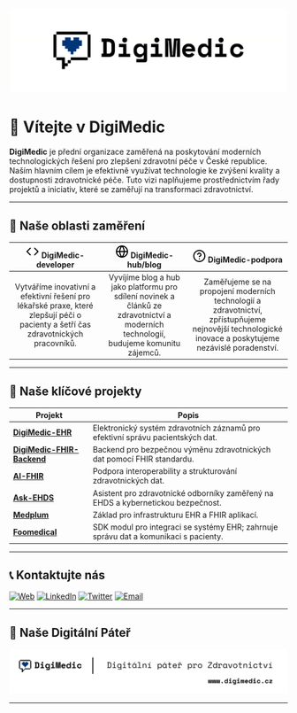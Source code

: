 # ![Logo DigiMedic](https://github.com/DigiMedic/.github/blob/17c96cb2890ab291cd6bbce46e3459122018ce8e/logo%20lone%20backgroubnd.png)

# 👋 Vítejte v DigiMedic

**DigiMedic** je přední organizace zaměřená na poskytování moderních technologických řešení pro zlepšení zdravotní péče v České republice. Naším hlavním cílem je efektivně využívat technologie ke zvýšení kvality a dostupnosti zdravotnické péče. Tuto vizi naplňujeme prostřednictvím řady projektů a iniciativ, které se zaměřují na transformaci zdravotnictví.

---

## 🌟 Naše oblasti zaměření

| <img src="https://raw.githubusercontent.com/lucide-icons/lucide/master/icons/code.svg" width="24" height="24"> **DigiMedic-developer** | <img src="https://raw.githubusercontent.com/lucide-icons/lucide/master/icons/globe.svg" width="24" height="24"> **DigiMedic-hub/blog** | <img src="https://raw.githubusercontent.com/lucide-icons/lucide/master/icons/help-circle.svg" width="24" height="24"> **DigiMedic-podpora** |
|:----------------------:|:-----------------:|:------------------:|
| Vytváříme inovativní a efektivní řešení pro lékařské praxe, které zlepšují péči o pacienty a šetří čas zdravotnických pracovníků. | Vyvíjíme blog a hub jako platformu pro sdílení novinek a článků ze zdravotnictví a moderních technologií, budujeme komunitu zájemců. | Zaměřujeme se na propojení moderních technologií a zdravotnictví, zpřístupňujeme nejnovější technologické inovace a poskytujeme nezávislé poradenství. |

---

## 🚀 Naše klíčové projekty

| Projekt | Popis |
|---------|-------|
| **[DigiMedic-EHR](https://github.com/DigiMedic/DigiMedic-EHR)** | Elektronický systém zdravotních záznamů pro efektivní správu pacientských dat. |
| **[DigiMedic-FHIR-Backend](https://github.com/DigiMedic/DigiMedic-FHIR-Backend)** | Backend pro bezpečnou výměnu zdravotnických dat pomocí FHIR standardu. |
| **[AI-FHIR](https://github.com/DigiMedic/AI-FHIR)** | Podpora interoperability a strukturování zdravotnických dat. |
| **[Ask-EHDS](https://github.com/DigiMedic/Ask-EHDS)** | Asistent pro zdravotnické odborníky zaměřený na EHDS a kybernetickou bezpečnost. |
| **[Medplum](https://github.com/DigiMedic/medplum)** | Základ pro infrastrukturu EHR a FHIR aplikací. |
| **[Foomedical](https://github.com/DigiMedic/foomedical)** | SDK modul pro integraci se systémy EHR; zahrnuje správu dat a komunikaci s pacienty. |

---

## 📞 Kontaktujte nás

[![Web](https://img.shields.io/badge/Web-digimedic.cz-blue)](https://www.digimedic.cz)
[![LinkedIn](https://img.shields.io/badge/LinkedIn-DigiMedic-blue)](https://www.linkedin.com/company/digimedi-cz/)
[![Twitter](https://img.shields.io/badge/Twitter-@digimedic-blue)](https://twitter.com/digimedic)
[![Email](https://img.shields.io/badge/Email-info@digimedic.cz-blue)](mailto:info@digimedic.cz)

---

## 🏥 Naše Digitální Páteř

![Digitální Páteř](https://github.com/DigiMedic/.github/blob/17c96cb2890ab291cd6bbce46e3459122018ce8e/digitalni%20pater.png)

---
